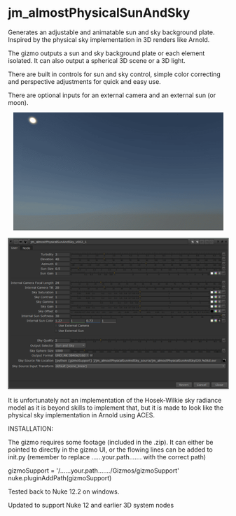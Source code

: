 # jm_almostPhysicalSunAndSky
Generates an adjustable and animatable sun and sky background plate. Inspired by the physical sky implementation in 3D renders like Arnold.



The gizmo outputs a sun and sky background plate or each element isolated. It can also output a spherical 3D scene or a 3D light.


There are built in controls for sun and sky control, simple color correcting and perspective adjustments for quick and easy use.


There are optional inputs for an external camera and an external sun (or moon).

<p align="center">
<img src="jm_almostPhysicalSunAndSky.gif">
</p>


<p align="center">
<img src="jm_almostPhysicalSunAndSky_UI.png">
</p>


It is unfortunately not an implementation of the Hosek-Wilkie sky radiance model as it is beyond skills to implement that, but it is made to look like the physical sky implementation in Arnold using ACES. 

 

INSTALLATION:

The gizmo requires some footage (included in the .zip). It can either be pointed to directly in the gizmo UI, or the flowing lines can be added to init.py (remember to replace ......your.path....... with the correct path)

gizmoSupport = '/......your.path......./Gizmos/gizmoSupport'
nuke.pluginAddPath(gizmoSupport)

 

Tested back to Nuke 12.2 on windows.

Updated to support Nuke 12 and earlier 3D system nodes
